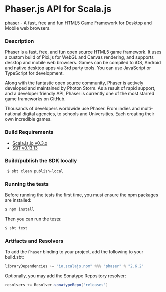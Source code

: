 Phaser.js API for Scala.js
================================
[phaser](http://phaser.io/docs/2.6.2/) - A fast, free and fun HTML5 Game Framework for Desktop and Mobile web browsers.

### Description

Phaser is a fast, free, and fun open source HTML5 game framework. It uses a custom build of Pixi.js for 
WebGL and Canvas rendering, and supports desktop and mobile web browsers. Games can be compiled to iOS, 
Android and native desktop apps via 3rd party tools. You can use JavaScript or TypeScript for development.

Along with the fantastic open source community, Phaser is actively developed and maintained by Photon Storm. 
As a result of rapid support, and a developer friendly API, Phaser is currently one of the most starred game 
frameworks on GitHub.

Thousands of developers worldwide use Phaser. From indies and multi-national digital agencies, to schools 
and Universities. Each creating their own incredible games.

### Build Requirements

* [ScalaJs.io v0.3.x](https://github.com/scalajs-io/scalajs.io)
* [SBT v0.13.13](http://www.scala-sbt.org/download.html)

### Build/publish the SDK locally

```bash
 $ sbt clean publish-local
```

### Running the tests

Before running the tests the first time, you must ensure the npm packages are installed:

```bash
$ npm install
```

Then you can run the tests:

```bash
$ sbt test
```

### Artifacts and Resolvers

To add the `Phaser` binding to your project, add the following to your build.sbt:  

```sbt
libraryDependencies += "io.scalajs.npm" %%% "phaser" % "2.6.2"
```

Optionally, you may add the Sonatype Repository resolver:

```sbt   
resolvers += Resolver.sonatypeRepo("releases") 
```
